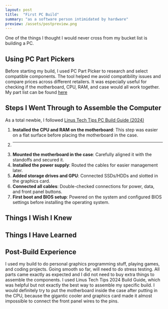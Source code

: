 ```yaml
---
layout: post
title:  "First PC Build"
summary: "as a software person intimidated by hardware"
preview: /assets/postpreview.png
---
```


One of the things I thought I would never cross from my bucket list is building a PC. 

## Using PC Part Pickers

Before starting my build, I used PC Part Picker to research and select compatible components. The tool helped me avoid compatibility issues and compare prices across different retailers. It was especially useful for checking if the motherboard, CPU, RAM, and case would all work together. My part list can be found [here](https://pcpartpicker.com/user/AiriPham/saved/#view=pbmJt6)

## Steps I Went Through to Assemble the Computer

As a total newbie, I followed [Linus Tech Tips PC Build Guide (2024)](https://youtu.be/s1fxZ-VWs2U?si=JdHXQ1XORkeeWzov)

1. **Installed the CPU and RAM on the motherboard**: This step was easier on a flat surface before placing the motherboard in the case.
2. ****
3. **Mounted the motherboard in the case**: Carefully aligned it with the standoffs and secured it.
4. **Installed the power supply**: Routed the cables for easier management later.
5. **Added storage drives and GPU**: Connected SSDs/HDDs and slotted in the graphics card.
6. **Connected all cables**: Double-checked connections for power, data, and front panel buttons.
7. **First boot and BIOS setup**: Powered on the system and configured BIOS settings before installing the operating system.

## Things I Wish I Knew

## Things I Have Learned

## Post-Build Experience

I used my build to do personal graphics programming stuff, playing games, and coding projects. Going smooth so far, will need to do stress testing. All parts came exactly as expected and I did not need to buy extra things to assemble the components. I used Linus Tech Tips 2024 Build Guide, which was helpful but not exactly the best way to assemble my specific build. I would definitely try to put the motherboard inside the case after putting in the CPU, because the gigantic cooler and graphics card made it almost impossible to connect the front panel wires to the pins.